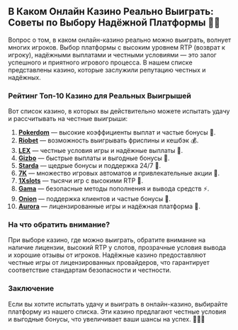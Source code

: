 ## В Каком Онлайн Казино Реально Выиграть: Советы по Выбору Надёжной Платформы 🎰💵

Вопрос о том, в каком онлайн-казино реально можно выиграть, волнует многих игроков. Выбор платформы с высоким уровнем RTP (возврат к игроку), надёжными выплатами и честными условиями — это залог успешного и приятного игрового процесса. В нашем списке представлены казино, которые заслужили репутацию честных и надёжных.

### Рейтинг Топ-10 Казино для Реальных Выигрышей

Вот список казино, в которых вы действительно можете испытать удачу и рассчитывать на честные выигрыши:

1. **[Pokerdom](https://brandplay.link/4k77v2yx)** — высокие коэффициенты выплат и частые бонусы 🎲.
2. **[Riobet](https://brandplay.link/7xBLTPyj)** — возможность выигрывать фриспины и кешбэк 💰.
3. **[LEX](https://brandplay.link/zW4hdDFV)** — честные условия игры и надёжные выплаты 🎉.
4. **[Gizbo](https://brandplay.link/bprXw4YV)** — быстрые выплаты и выгодные бонусы 🎁.
5. **[Starda](https://brandplay.link/fB7xwRFL)** — щедрые бонусы и поддержка 24/7 🎈.
6. **[7K](https://brandplay.link/BvQyFShp)** — множество игровых автоматов и привлекательные акции 🎯.
7. **[1Xslots](https://brandplay.link/hSB1khtr)** — тысячи игр с высокими RTP 🌟.
8. **[Gama](https://brandplay.link/j6NMKsDz)** — безопасные методы пополнения и вывода средств ⚡.
9. **[Onion](https://brandplay.link/zBGRVpQ9)** — поддержка клиентов и частые бонусы 🎰.
10. **[Aurora](https://10trafic-stat2.com/click/668546556bcc6313411604bd/6766/13032/subaccount)** — лицензированные игры и надёжная платформа 💎.

### На что обратить внимание?

При выборе казино, где можно выиграть, обратите внимание на наличие лицензии, высокий RTP у слотов, прозрачные условия вывода и хорошие отзывы от игроков. Надёжные казино предоставляют честные игры от лицензированных провайдеров, что гарантирует соответствие стандартам безопасности и честности.

### Заключение

Если вы хотите испытать удачу и выиграть в онлайн-казино, выбирайте платформу из нашего списка. Эти казино предлагают честные условия и выгодные бонусы, что увеличивает ваши шансы на успех. 🎉💸🎰
